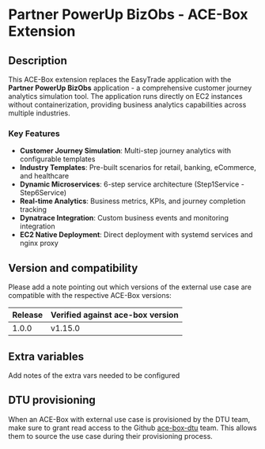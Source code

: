 # Partner PowerUp BizObs - ACE-Box Extension

## Description

This ACE-Box extension replaces the EasyTrade application with the **Partner PowerUp BizObs** application - a comprehensive customer journey analytics simulation tool. The application runs directly on EC2 instances without containerization, providing business analytics capabilities across multiple industries.

### Key Features
- **Customer Journey Simulation**: Multi-step journey analytics with configurable templates
- **Industry Templates**: Pre-built scenarios for retail, banking, eCommerce, and healthcare
- **Dynamic Microservices**: 6-step service architecture (Step1Service - Step6Service)  
- **Real-time Analytics**: Business metrics, KPIs, and journey completion tracking
- **Dynatrace Integration**: Custom business events and monitoring integration
- **EC2 Native Deployment**: Direct deployment with systemd services and nginx proxy

## Version and compatibility

Please add a note pointing out which versions of the external use case are compatible with the respective ACE-Box versions:

| Release | Verified against ace-box version |
| --- | --- |
| 1.0.0 | v1.15.0 |

## Extra variables

Add notes of the extra vars needed to be configured

## DTU provisioning

When an ACE-Box with external use case is provisioned by the DTU team, make sure to grant read access to the Github [ace-box-dtu](https://github.com/orgs/dynatrace-ace/teams/ace-box-dtu) team. This allows them to source the use case during their provisioning process.
